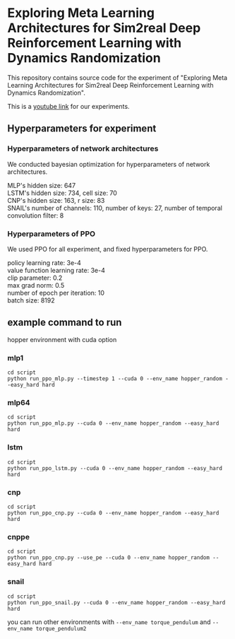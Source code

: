 # Exploring Meta Learning Architectures for Sim2real Deep Reinforcement Learning with Dynamics Randomization

This repository contains source code for the experiment of "Exploring Meta Learning Architectures for Sim2real Deep Reinforcement Learning with Dynamics Randomization".

This is a [youtube link](https://youtu.be/dfMVbKDD2R0) for our experiments.

## Hyperparameters for experiment

### Hyperparameters of network architectures
We conducted bayesian optimization for hyperparameters of network architectures.

MLP's hidden size: 647  
LSTM's hidden size: 734, cell size: 70  
CNP's hidden size: 163, r size: 83  
SNAIL's number of channels: 110, number of keys: 27, number of temporal convolution filter: 8  

### Hyperparameters of PPO

We used PPO for all experiment, and fixed hyperparameters for PPO.

policy learning rate: 3e-4  
value function learning rate: 3e-4  
clip parameter: 0.2  
max grad norm: 0.5  
number of epoch per iteration: 10  
batch size: 8192  


## example command to run
hopper environment with cuda option
### mlp1
```
cd script
python run_ppo_mlp.py --timestep 1 --cuda 0 --env_name hopper_random --easy_hard hard
```
### mlp64
```
cd script
python run_ppo_mlp.py --cuda 0 --env_name hopper_random --easy_hard hard
```

### lstm
```
cd script
python run_ppo_lstm.py --cuda 0 --env_name hopper_random --easy_hard hard
```

### cnp
```
cd script
python run_ppo_cnp.py --cuda 0 --env_name hopper_random --easy_hard hard
```

### cnppe
```
cd script
python run_ppo_cnp.py --use_pe --cuda 0 --env_name hopper_random --easy_hard hard
```

### snail
```
cd script
python run_ppo_snail.py --cuda 0 --env_name hopper_random --easy_hard hard
```

you can run other environments with `--env_name torque_pendulum` and `--env_name torque_pendulum2`
